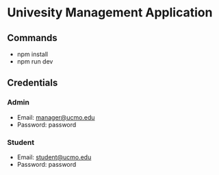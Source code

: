 # Univesity Management Application

## Commands

- npm install
- npm run dev

## Credentials

### Admin

- Email: manager@ucmo.edu
- Password: password

### Student

- Email: student@ucmo.edu
- Password: password
